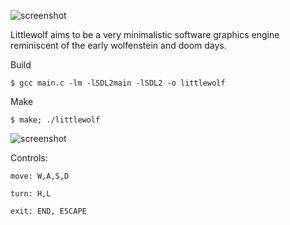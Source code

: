 ![screenshot](scrots/logo.PNG)

Littlewolf aims to be a very minimalistic software graphics
engine reminiscent of the early wolfenstein and doom days.

Build

`$ gcc main.c -lm -lSDL2main -lSDL2 -o littlewolf`

Make

`$ make; ./littlewolf`

![screenshot](scrots/2017-12-12-012113_500x500_scrot.png)

Controls:

    move: W,A,S,D

    turn: H,L

    exit: END, ESCAPE
